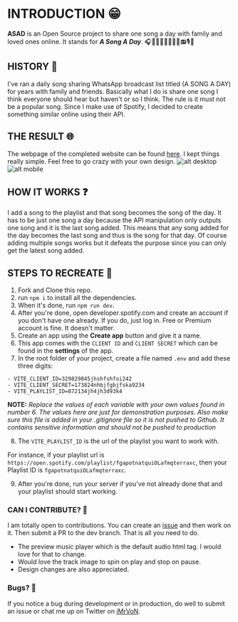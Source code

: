 # INTRODUCTION 😁
**ASAD** is an Open Source project to share one song a day with family and loved ones online. It stands for ***A Song A Day***. 🎧🎷🎵🎼🎹🎷🎺🎸📻🎙🎻

## HISTORY 🧾
I've ran a daily song sharing WhatsApp broadcast list titled (A SONG A DAY) for years with family and friends. Basically what I do is share one song I think everyone should hear but haven't or so I think. The rule is it must not be a popular song. Since I make use of Spotify, I decided to create something similar online using their API.

## THE RESULT 🌐
The webpage of the completed website can be found [here](https://my-asad.netlify.app). I kept things really simple. Feel free to go crazy with your own design.
![alt desktop](/public/asad-desktop.PNG)
![alt mobile](/public/asad-mobile.PNG)

## HOW IT WORKS ❓
I add a song to the playlist and that song becomes the song of the day. It has to be just one song a day because the API manipulation only outputs one song and it is the last song added. This means that any song added for the day becomes the last song and thus is the song for that day. Of course adding multiple songs works but it defeats the purpose since you can only get the latest song added.

## STEPS TO RECREATE 🔁
1. Fork and Clone this repo.
2. run `npm i` to install all the dependencies.
3. When it's done, run `npm run dev`.
4. After you're done, open developer.spotify.com and create an account if you don't have one already. If you do, just log in. Free or Premium account is fine. It doesn't matter.
5. Create an app using the **Create app** button and give it a name.
6. This app comes with the `CLIENT ID` and `CLIENT SECRET` which can be found in the **settings** of the app.
7. In the root folder of your project, create a file named `.env` and add these three digits:

```
- VITE_CLIENT_ID=329829845jhshfshfoi242
- VITE_CLIENT_SECRET=173824nhbjfgbjfska9234
- VITE_PLAYLIST_ID=872134jh4jh3d93k4
```

**NOTE:** *Replace the values of each variable with your own values found in number 6. The values here are just for demonstration purposes. Also make sure this file is added in your .gitignore file so it is not pushed to Github. It contains sensitive information and should not be pushed to production*

8. The `VITE_PLAYLIST_ID` is the url of the playlist you want to work with.

For instance, if your playlist url is `https://open.spotify.com/playlist/fgapotnatquiOLafmqterraxc`, then your Playlist ID is `fgapotnatquiOLafmqterraxc`.

9. After you're done, run your server if you've not already done that and your playlist should start working.

### CAN I CONTRIBUTE? 👊
I am totally open to contributions. You can create an [issue](https://github.com/imrvon/asad/issues) and then work on it. Then submit a PR to the dev branch. That is all you need to do.
- The preview music player which is the default audio html tag. I would love for that to change.
- Would love the track image to spin on play and stop on pause.
- Design changes are also appreciated.

### Bugs? 🐜
If you notice a bug during development or in production, do well to submit an issue or chat me up on Twitter on [iMrVoN](https://twitter.com/imrvon).